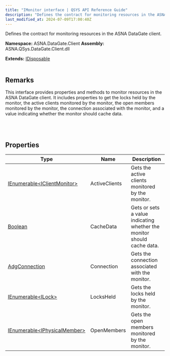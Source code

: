 ```yaml
---
title: "IMonitor interface | QSYS API Reference Guide"
description: "Defines the contract for monitoring resources in the ASNA DataGate client. "
last_modified_at: 2024-07-09T17:00:40Z
---
```


Defines the contract for monitoring resources in the ASNA DataGate client.

**Namespace:** ASNA.DataGate.Client
**Assembly:** ASNA.QSys.DataGate.Client.dll

**Extends:** [IDisposable](https://learn.microsoft.com/en-us/dotnet/api/system.idisposable?view=net-8.0)
<br>
<br>

## Remarks
This interface provides properties and methods to monitor resources in the ASNA DataGate client. 
It includes properties to get the locks held by the monitor, the active clients monitored by the monitor, 
the open members monitored by the monitor, the connection associated with the monitor, 
and a value indicating whether the monitor should cache data.

<br>
<br>

## Properties

| Type | Name | Description
| --- | --- | --- 
| [IEnumerable\<IClientMonitor\>](https://learn.microsoft.com/en-us/dotnet/api/system.collections.generic.ienumerable-1?view=net-8.0) | ActiveClients | Gets the active clients monitored by the monitor. |
| [Boolean](https://docs.microsoft.com/en-us/dotnet/api/system.boolean) | CacheData | Gets or sets a value indicating whether the monitor should cache data. |
| [AdgConnection](/reference/datagate/datagate-client/adg-connection.html) | Connection | Gets the connection associated with the monitor. |
| [IEnumerable\<ILock\>](https://learn.microsoft.com/en-us/dotnet/api/system.collections.generic.ienumerable-1?view=net-8.0) | LocksHeld | Gets the locks held by the monitor. |
| [IEnumerable\<IPhysicalMember\>](https://learn.microsoft.com/en-us/dotnet/api/system.collections.generic.ienumerable-1?view=net-8.0) | OpenMembers | Gets the open members monitored by the monitor. |
